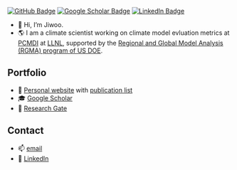 [![GitHub Badge](https://img.shields.io/github/followers/lee1043?style=social)](https://github.com/lee1043?tab=followers)
[![Google Scholar Badge](https://img.shields.io/badge/Google-Scholar-lightgrey)](https://scholar.google.com/citations?user=ThZVqhgAAAAJ&hl=en)
[![LinkedIn Badge](https://img.shields.io/badge/My-LinkedIn-blue)](https://www.linkedin.com/in/jiwoolee)

- 👋 Hi, I’m Jiwoo.
- :earth_americas: I am a climate scientist working on climate model evluation metrics at [PCMDI](https://pcmdi.llnl.gov) at [LLNL](https://www.llnl.gov/), supported by the [Regional and Global Model Analysis (RGMA) program of US DOE](https://climatemodeling.science.energy.gov/program-area/regional-global-model-analysis).

## Portfolio
- 📰 [Personal website](https://sites.google.com/view/jiwoolee/) with [publication list](https://sites.google.com/view/jiwoolee/publications?authuser=0)
- :mortar_board: [Google Scholar](https://scholar.google.com/citations?user=ThZVqhgAAAAJ&hl=en)
- :green_book: [Research Gate](https://www.researchgate.net/profile/Jiwoo-Lee-11)


## Contact
- 📫 [email](mailto:lee1043@llnl.gov)
- 📇 [LinkedIn](https://www.linkedin.com/in/jiwoolee/)
